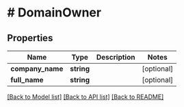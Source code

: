 # # DomainOwner

## Properties

Name | Type | Description | Notes
------------ | ------------- | ------------- | -------------
**company_name** | **string** |  | [optional]
**full_name** | **string** |  | [optional]

[[Back to Model list]](../../README.md#models) [[Back to API list]](../../README.md#endpoints) [[Back to README]](../../README.md)
